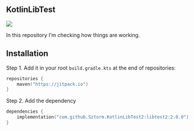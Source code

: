 ## KotlinLibTest

[![](https://jitpack.io/v/Sztorm/KotlinLibTest.svg)](https://jitpack.io/#Sztorm/KotlinLibTest)

In this repository I'm checking how things are working.

## Installation

Step 1. Add it in your root `build.gradle.kts` at the end of repositories:

```kotlin
repositories {
    maven("https://jitpack.io")
}
```

Step 2. Add the dependency

```kotlin
dependencies {
    implementation("com.github.Sztorm.KotlinLibTest2:libtest2:2.0.0")
}
```